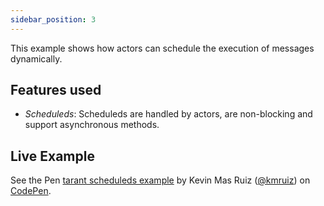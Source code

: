 ```yaml
---
sidebar_position: 3
---
```


This example shows how actors can schedule the execution of messages dynamically.

## Features used

* *Scheduleds*: Scheduleds are handled by actors, are non-blocking and support asynchronous methods.

## Live Example

<p data-height="265" data-theme-id="0" data-slug-hash="LMjBOq" data-default-tab="js,result" data-user="kmruiz" data-pen-title="tarant scheduleds example" class="codepen">See the Pen <a href="https://codepen.io/kmruiz/pen/LMjBOq/">tarant scheduleds example</a> by Kevin Mas Ruiz (<a href="https://codepen.io/kmruiz">@kmruiz</a>) on <a href="https://codepen.io">CodePen</a>.</p>
<script async src="https://static.codepen.io/assets/embed/ei.js"></script>